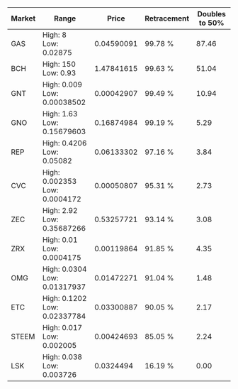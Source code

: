 | Market | Range | Price| Retracement | Doubles to 50% |
| --- | --- | --- | --- | --- |
| GAS | High: 8<br />Low: 0.02875 | 0.04590091 | 99.78 % | 87.46 |
| BCH | High: 150<br />Low: 0.93 | 1.47841615 | 99.63 % | 51.04 |
| GNT | High: 0.009<br />Low: 0.00038502 | 0.00042907 | 99.49 % | 10.94 |
| GNO | High: 1.63<br />Low: 0.15679603 | 0.16874984 | 99.19 % | 5.29 |
| REP | High: 0.4206<br />Low: 0.05082 | 0.06133302 | 97.16 % | 3.84 |
| CVC | High: 0.002353<br />Low: 0.0004172 | 0.00050807 | 95.31 % | 2.73 |
| ZEC | High: 2.92<br />Low: 0.35687266 | 0.53257721 | 93.14 % | 3.08 |
| ZRX | High: 0.01<br />Low: 0.0004175 | 0.00119864 | 91.85 % | 4.35 |
| OMG | High: 0.0304<br />Low: 0.01317937 | 0.01472271 | 91.04 % | 1.48 |
| ETC | High: 0.1202<br />Low: 0.02337784 | 0.03300887 | 90.05 % | 2.17 |
| STEEM | High: 0.017<br />Low: 0.002005 | 0.00424693 | 85.05 % | 2.24 |
| LSK | High: 0.038<br />Low: 0.003726 | 0.0324494 | 16.19 % | 0.00 |
